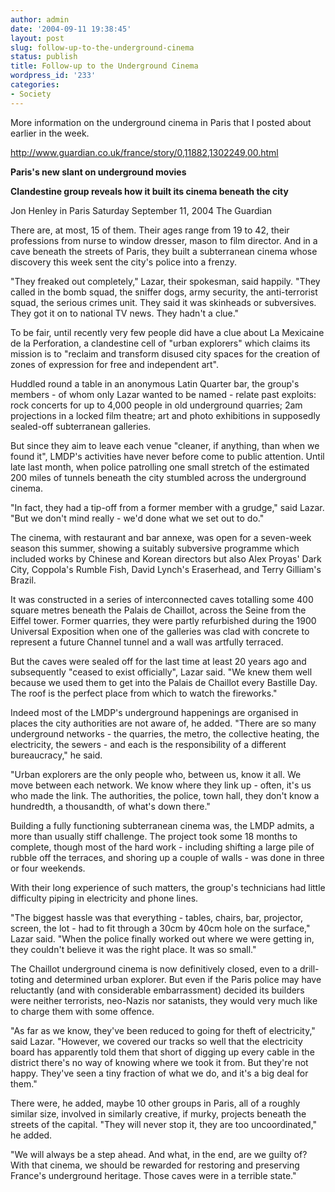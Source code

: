```yaml
---
author: admin
date: '2004-09-11 19:38:45'
layout: post
slug: follow-up-to-the-underground-cinema
status: publish
title: Follow-up to the Underground Cinema
wordpress_id: '233'
categories:
- Society
---
```

More information on the underground cinema in Paris that I posted about earlier in the week.

<a href="http://www.guardian.co.uk/france/story/0,11882,1302249,00.html">http://www.guardian.co.uk/france/story/0,11882,1302249,00.html</a>

<b>Paris's new slant on underground movies</b> 

 <b>Clandestine group reveals how it built its cinema beneath the city</b> 

Jon Henley in Paris
Saturday September 11, 2004
The Guardian

There are, at most, 15 of them. Their ages range from 19 to 42, their professions from nurse to window dresser, mason to film director. And in a cave beneath the streets of Paris, they built a subterranean cinema whose discovery this week sent the city's police into a frenzy.

"They freaked out completely," Lazar, their spokesman, said happily. "They called in the bomb squad, the sniffer dogs, army security, the anti-terrorist squad, the serious crimes unit. They said it was skinheads or subversives. They got it on to national TV news. They hadn't a clue."

To be fair, until recently very few people did have a clue about La Mexicaine de la Perforation, a clandestine cell of "urban explorers" which claims its mission is to "reclaim and transform disused city spaces for the creation of zones of expression for free and independent art".

Huddled round a table in an anonymous Latin Quarter bar, the group's members - of whom only Lazar wanted to be named - relate past exploits: rock concerts for up to 4,000 people in old underground quarries; 2am projections in a locked film theatre; art and photo exhibitions in supposedly sealed-off subterranean galleries.

But since they aim to leave each venue "cleaner, if anything, than when we found it", LMDP's activities have never before come to public attention. Until late last month, when police patrolling one small stretch of the estimated 200 miles of tunnels beneath the city stumbled across the underground cinema.

"In fact, they had a tip-off from a former member with a grudge," said Lazar. "But we don't mind really - we'd done what we set out to do."

The cinema, with restaurant and bar annexe, was open for a seven-week season this summer, showing a suitably subversive programme which included works by Chinese and Korean directors but also Alex Proyas' Dark City, Coppola's Rumble Fish, David Lynch's Eraserhead, and Terry Gilliam's Brazil.

It was constructed in a series of interconnected caves totalling some 400 square metres beneath the Palais de Chaillot, across the Seine from the Eiffel tower. Former quarries, they were partly refurbished during the 1900 Universal Exposition when one of the galleries was clad with concrete to represent a future Channel tunnel and a wall was artfully terraced.

But the caves were sealed off for the last time at least 20 years ago and subsequently "ceased to exist officially", Lazar said. "We knew them well because we used them to get into the Palais de Chaillot every Bastille Day. The roof is the perfect place from which to watch the fireworks."

Indeed most of the LMDP's underground happenings are organised in places the city authorities are not aware of, he added. "There are so many underground networks - the quarries, the metro, the collective heating, the electricity, the sewers - and each is the responsibility of a different bureaucracy," he said.

"Urban explorers are the only people who, between us, know it all. We move between each network. We know where they link up - often, it's us who made the link. The authorities, the police, town hall, they don't know a hundredth, a thousandth, of what's down there."

Building a fully functioning subterranean cinema was, the LMDP admits, a more than usually stiff challenge. The project took some 18 months to complete, though most of the hard work - including shifting a large pile of rubble off the terraces, and shoring up a couple of walls - was done in three or four weekends.

With their long experience of such matters, the group's technicians had little difficulty piping in electricity and phone lines.

"The biggest hassle was that everything - tables, chairs, bar, projector, screen, the lot - had to fit through a 30cm by 40cm hole on the surface," Lazar said. "When the police finally worked out where we were getting in, they couldn't believe it was the right place. It was so small."

The Chaillot underground cinema is now definitively closed, even to a drill-toting and determined urban explorer. But even if the Paris police may have reluctantly (and with considerable embarrassment) decided its builders were neither terrorists, neo-Nazis nor satanists, they would very much like to charge them with some offence.

"As far as we know, they've been reduced to going for theft of electricity," said Lazar. "However, we covered our tracks so well that the electricity board has apparently told them that short of digging up every cable in the district there's no way of knowing where we took it from. But they're not happy. They've seen a tiny fraction of what we do, and it's a big deal for them."

There were, he added, maybe 10 other groups in Paris, all of a roughly similar size, involved in similarly creative, if murky, projects beneath the streets of the capital. "They will never stop it, they are too uncoordinated," he added.

"We will always be a step ahead. And what, in the end, are we guilty of? With that cinema, we should be rewarded for restoring and preserving France's underground heritage. Those caves were in a terrible state."
